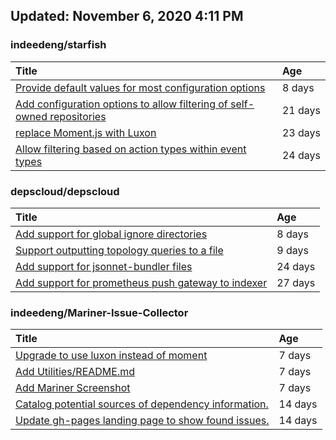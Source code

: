 ## Updated: November 6, 2020 4:11 PM


### indeedeng/starfish
|**Title**|**Age**|
|:----|:----|
|[Provide default values for most configuration options](https://github.com/indeedeng/starfish/issues/78)|8&nbsp;days|
|[Add configuration options to allow filtering of self-owned repositories](https://github.com/indeedeng/starfish/issues/65)|21&nbsp;days|
|[replace Moment.js with Luxon](https://github.com/indeedeng/starfish/issues/60)|23&nbsp;days|
|[Allow filtering based on action types within event types](https://github.com/indeedeng/starfish/issues/58)|24&nbsp;days|


### depscloud/depscloud
|**Title**|**Age**|
|:----|:----|
|[Add support for global ignore directories](https://github.com/depscloud/depscloud/issues/137)|8&nbsp;days|
|[Support outputting topology queries to a file](https://github.com/depscloud/depscloud/issues/135)|9&nbsp;days|
|[Add support for jsonnet-bundler files](https://github.com/depscloud/depscloud/issues/115)|24&nbsp;days|
|[Add support for prometheus push gateway to indexer](https://github.com/depscloud/depscloud/issues/108)|27&nbsp;days|


### indeedeng/Mariner-Issue-Collector
|**Title**|**Age**|
|:----|:----|
|[Upgrade to use luxon instead of moment](https://github.com/indeedeng/Mariner-Issue-Collector/issues/31)|7&nbsp;days|
|[Add Utilities/README.md](https://github.com/indeedeng/Mariner-Issue-Collector/issues/30)|7&nbsp;days|
|[Add Mariner Screenshot](https://github.com/indeedeng/Mariner-Issue-Collector/issues/29)|7&nbsp;days|
|[Catalog potential sources of dependency information.](https://github.com/indeedeng/Mariner-Issue-Collector/issues/19)|14&nbsp;days|
|[Update gh-pages landing page to show found issues.](https://github.com/indeedeng/Mariner-Issue-Collector/issues/15)|14&nbsp;days|